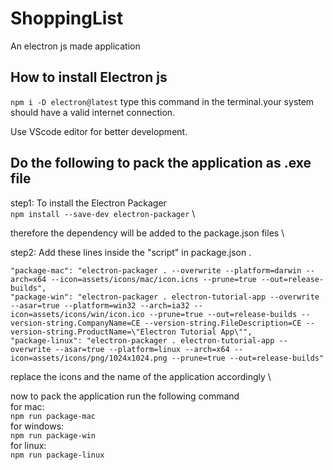 # ShoppingList
An electron js made application

## How to install Electron js 
```npm i -D electron@latest```
type this command in the terminal.your system should have a valid internet connection.

Use VScode editor for better development.

## Do the following to pack the application as .exe file
step1: To install the Electron Packager <br>
```npm install --save-dev electron-packager``` \

therefore the dependency will be added to the package.json files \

step2: Add these lines inside the "script" in package.json . 

```
"package-mac": "electron-packager . --overwrite --platform=darwin --arch=x64 --icon=assets/icons/mac/icon.icns --prune=true --out=release-builds",
"package-win": "electron-packager . electron-tutorial-app --overwrite --asar=true --platform=win32 --arch=ia32 --icon=assets/icons/win/icon.ico --prune=true --out=release-builds --version-string.CompanyName=CE --version-string.FileDescription=CE --version-string.ProductName=\"Electron Tutorial App\"",    
"package-linux": "electron-packager . electron-tutorial-app --overwrite --asar=true --platform=linux --arch=x64 --icon=assets/icons/png/1024x1024.png --prune=true --out=release-builds"

```

replace the icons and the name of the application accordingly \

now to pack the application run the following command \
for mac: \
```npm run package-mac``` \
for windows: \
 ```npm run package-win``` \
for linux: \
```npm run package-linux``` 





